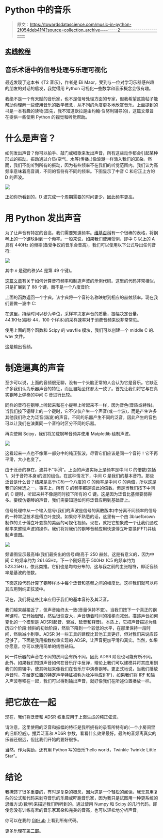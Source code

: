 # Python 中的音乐

> 原文：<https://towardsdatascience.com/music-in-python-2f054deb41f4?source=collection_archive---------2----------------------->

## [实践教程](https://towardsdatascience.com/tagged/hands-on-tutorials)

## 音乐术语中的信号处理与乐理可视化

最近发现了这本书《T2 音乐》，作者是 Eli Maor，受到与一位对学习乐器感兴趣的朋友的对话的启发，我觉得用 Python 可视化一些数学和音乐概念会很有趣。

我绝不是一个有天赋的音乐家，也不是信号处理方面的专家，但我希望这篇帖子能帮助你理解一些使用音乐的数学概念，从不同的角度更多地欣赏音乐。上面提到的书是一本有趣的读物(首先，我不知道欧拉是由约翰·伯努利辅导的)，这篇文章旨在提供一些使用 Python 的视觉和听觉帮助。

# 什么是声音？

如何发出声音？你可以拍手、敲门或唱歌来发出声音，所有这些动作都会引起某种形式的振动。振动通过介质(空气、水等)传播。)像浪潮一样涌入我们的耳朵。然而，我们不能听到所有的振动，因为有些频率不在我们的听觉范围内。我们认为高频率意味着高音调，不同的音符有不同的频率。下图显示了中音 C 和它正上方的 D 的声波。

![](img/ce29ac6a8c39ad545d6cd2a36f20587f.png)

正如你所看到的，D 波完成一个周期需要的时间更少，因此频率更高。

# 用 Python 发出声音

为了让声音有特定的音高，我们需要知道频率。[维基百科](https://en.wikipedia.org/wiki/Piano_key_frequencies)有一个很棒的表格，将钢琴上的一个键映射到一个频率。一般来说，如果我们使用惯例，即中 C 以上的 A 具有 440Hz 的频率(备受争议的音乐会音高)，我们可以使用以下公式导出任何音符:

![](img/d6799582bb00229932d68c1c37a2a49d.png)

其中 *n* 是键的秩(A4 是第 49 个键)。

[这篇文章](/mathematics-of-music-in-python-b7d838c84f72)有关于如何计算音符频率和制造声波的示例代码。这里的代码非常相似，只是扩展到了 88 个键，而不是一个八度音阶:

上面的函数返回一个字典，该字典将一个音符名称映射到相应的赫兹频率。现在我们要做一波中 C:

在这里，持续时间以秒为单位，采样率决定声音的质量，振幅决定音量。44.1KHz(每秒 44，100 个样本)的采样速率对于消费音频来说非常常见。

使用上面的两个函数和 Scipy 的 wavfile 模块，我们可以创建一个 middle C 的. wav 文件。

这是输出音频。

# 制造逼真的声音

至少可以说，上面的音频很无聊，没有一个头脑正常的人会认为它是音乐。它缺乏许多我们认为乐器声音的特征，而且自始至终都太一致了。首先让我们将它与在真实钢琴上弹奏的中间 C 音进行比较。

同样的音符在钢琴上听起来和在小提琴上听起来不一样，因为音色(音质或特性)。当我们按下钢琴上的一个键时，它不仅仅产生一个声音(或一个波)，而是产生许多其他我们称之为泛音(谐波)的声音。不同的乐器产生不同的泛音，因此产生的音色可以让我们在演奏同一个音符时区分不同的乐器。

再次使用 Scipy，我们将加载钢琴音频并使用 Matplotlib 绘制声波。

![](img/36efe7336b0516a51153f85cacc871a3.png)

这看起来一点也不像第一部分中的纯正弦波，尽管它们应该是同一个音符！它不再平滑，大小也变了。

由于泛音的存在，波并不“平滑”。上面的声波实际上是频率是中间 C 的倍数(包括 1，对于音符本身)的波的组合。在这种情况下，中间 C 是我们的基本音符。那些泛音是什么音？结果是高于(C5)一个八度的 C 的频率是中间 C 的两倍，所以这是我们的候选之一。事实上，所有 C 的频率都是彼此的倍数。但是当我们按下中间的 C 键时，听起来并不像是同时按下所有的 C 键。这是因为泛音比基频要弱得多。要模仿钢琴的声音，我们需要知道如何将泛音应用到基础音上。

信号处理中从一个输入信号(我们的声波是信号的离散版本)中分离不同频率的信号的一种常见技术是傅立叶变换。如果你不熟悉的话，这里有一个由 3blue1brown 制作的关于傅立叶变换的美丽的可视化视频。现在，就把它想象成一个让我们通过频率来整理声波的操作。我们将对我们的钢琴音频应用快速傅立叶变换(FFT)并绘制声谱图。

![](img/f7f14b34eb6ea605d862c380cbdf7f5f.png)

频谱图显示最高峰(我们最突出的信号)略高于 250 赫兹。这是有意义的，因为中间 C 的频率约为 261.65Hz。下一个刚好高于 500Hz (C5 的频率约为 523.25Hz)，依此类推。它们也是均匀分布的，这与我之前的主张相符，即泛音频率是基波的倍数。

下面这段代码计算了钢琴样本中每个泛音和基频之间的幅度比，这样我们就可以将其应用到纯正弦波中。

现在，我们将这些比率应用于我们的基本音符及其泛音。

我们越来越接近了，但声音始终太一致(音量保持不变)。当我们按下一个真正的钢琴键时，它开始很轻，然后很快变大，声音随着时间的推移而减弱。描述声音如何变化的一个模型是 ADSR(起音、衰减、延音和释音)。本质上，它把声音描述为经历四个阶段:倾斜的初始阶段，然后下降到一个较低的水平，在那里保持一段时间，然后减小到零。ADSR 对一些工具的建模比其他工具更好，但对我们来说应该足够了。下面是我用指数权重实现的 ADSR，让声音更加平滑和真实。当然，如果你愿意，你可以使用简单的线性砝码。

同一件乐器的声音在不同的房间会有所不同，因此 ADSR 阶段也可能有所不同。此外，如果我们知道声音如何在音乐厅中反弹，理论上我们可以建模并将其应用到我们的剪辑中，使其听起来像我们在音乐厅中演奏钢琴。更正式地说，当我们播放声音时，在给定位置的特定声学特征被称为脉冲响应(IRF)，如果我们将 IRF 和输入声波卷积在一起，我们可以得到输出声音，就好像我们在所述位置播放一样。

# 把它放在一起

现在，我们将泛音和 ADSR 权重应用于上面生成的纯正弦波。

请注意，这里使用的泛音和振幅的特征是我所拥有的录音所特有的(一个小房间里的旧斯坦威)。摆弄泛音和 ADSR 参数，看看什么效果最好。最终的音频离真实的乐器还很远，但比我们开始的要好很多。

当然，作为奖励，还有用 Python 写的音乐“hello world，Twinkle Twinkle Little Star”。

# 结论

我掩饰了很多重要的，有时是复杂的概念，因为这是一个轻松的阅读。我无意用复杂的公式和代码来剥夺音乐的乐趣或吓跑音乐家，因为我只是试图用一种更系统的思维方式(数学)来描述我们所听到的。通过使用 Numpy 和 Scipy 的几行代码，即使您没有训练有素的音乐家耳朵和完美的音高，也可以轻松地分析声音。

你可以在我的 [GitHub](https://github.com/khe35280/music_in_python) 上看到所有代码。

更多乐理在[第二部](/music-in-python-part-2-4f115be3c781)。